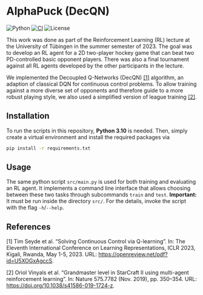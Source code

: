 # AlphaPuck (DecQN)

![Python](https://img.shields.io/badge/python-3.10-blue.svg)
[![CI](https://github.com/f-lair/alpha-puck/actions/workflows/ci.yml/badge.svg)](https://github.com/f-lair/alpha-puck/actions/workflows/ci.yml)
![License](https://img.shields.io/github/license/f-lair/alpha-puck)

This work was done as part of the Reinforcement Learning (RL) lecture at the University of Tübingen in the summer semester of 2023.
The goal was to develop an RL agent for a 2D two-player hockey game that can beat two PD-controlled basic opponent players.
There was also a final tournament against all RL agents developed by the other participants in the lecture.

We implemented the Decoupled Q-Networks (DecQN) [[1]](#1) algorithm, an adaption of classical DQN for continuous control problems.
To allow training against a more diverse set of opponents and therefore guide to a more robust playing style, we also used a simplified version of league training [[2]](#2).

## Installation

To run the scripts in this repository, **Python 3.10** is needed.
Then, simply create a virtual environment and install the required packages via

```bash
pip install -r requirements.txt
```

## Usage

The same python script `src/main.py` is used for both training and evaluating an RL agent.
It implements a command line interface that allows choosing between these two tasks through subcommands `train` and `test`.
**Important:** It must be run inside the directory `src/`.
For the details, invoke the script with the flag `-h`/`--help`.


## References

<a id="1">[1]</a> 
Tim Seyde et al. “Solving Continuous Control via Q-learning”. 
In: The Eleventh International Conference on Learning Representations, ICLR 2023, Kigali, Rwanda, May 1-5, 2023. 
URL: https://openreview.net/pdf?id=U5XOGxAgccS.

<a id="2">[2]</a> 
Oriol Vinyals et al. “Grandmaster level in StarCraft II using multi-agent reinforcement learning”.
In: Nature 575.7782 (Nov. 2019), pp. 350–354. 
URL: https://doi.org/10.1038/s41586-019-1724-z.
